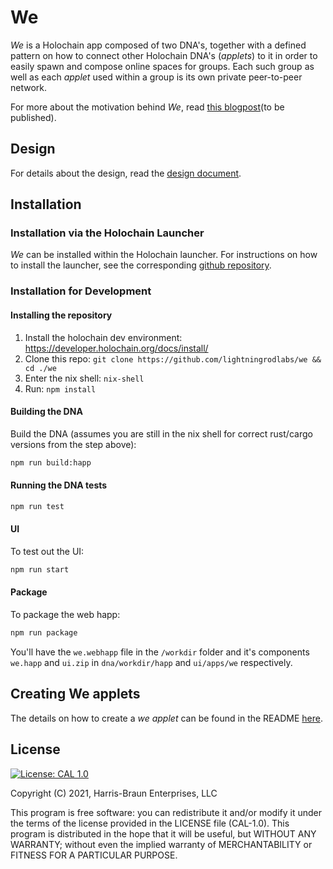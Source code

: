 # We

*We* is a Holochain app composed of two DNA's, together with a defined pattern on how to connect other Holochain DNA's (*applets*) to it in order to easily spawn and compose online spaces for groups. Each such group as well as each *applet* used within a group is its own private peer-to-peer network.



For more about the motivation behind *We*, read [this blogpost]()(to be published).

## Design

For details about the design, read the [design document](DESIGN.md).



## Installation

### Installation via the Holochain Launcher

*We* can be installed within the Holochain launcher. For instructions on how to install the launcher, see the corresponding [github repository](https://github.com/holochain/launcher).

### Installation for Development

#### Installing the repository

1. Install the holochain dev environment: https://developer.holochain.org/docs/install/
2. Clone this repo: `git clone https://github.com/lightningrodlabs/we && cd ./we`
3. Enter the nix shell: `nix-shell`
4. Run: `npm install`

#### Building the DNA

Build the DNA (assumes you are still in the nix shell for correct rust/cargo versions from the step above):

```bash
npm run build:happ
```

#### Running the DNA tests
```bash
npm run test
```

#### UI

To test out the UI:

``` bash
npm run start
```

#### Package

To package the web happ:

``` bash
npm run package
```

You'll have the `we.webhapp` file in the `/workdir` folder and it's components `we.happ` and `ui.zip` in `dna/workdir/happ` and `ui/apps/we` respectively.


## Creating We applets

The details on how to create a *we applet* can be found in the README [here](https://github.com/lightningrodlabs/we/tree/main/ui/libs/we-applet).

## License
[![License: CAL 1.0](https://img.shields.io/badge/License-CAL%201.0-blue.svg)](https://github.com/holochain/cryptographic-autonomy-license)

  Copyright (C) 2021, Harris-Braun Enterprises, LLC

This program is free software: you can redistribute it and/or modify it under the terms of the license
provided in the LICENSE file (CAL-1.0).  This program is distributed in the hope that it will be useful,
but WITHOUT ANY WARRANTY; without even the implied warranty of MERCHANTABILITY or FITNESS FOR A PARTICULAR PURPOSE.
